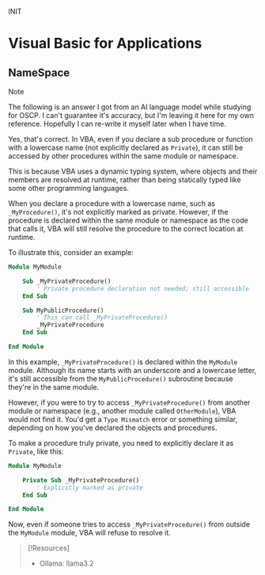 INIT
# Visual Basic for Applications
## NameSpace
> [!Note]
> The following is an answer I got from an AI language model while studying for OSCP. I can't guarantee it's accuracy, but I'm leaving it here for my own reference. Hopefully I can re-write it myself later when I have time.

Yes, that's correct. In VBA, even if you declare a sub procedure or function with a lowercase name (not explicitly declared as `Private`), it can still be accessed by other procedures within the same module or namespace.

This is because VBA uses a dynamic typing system, where objects and their members are resolved at runtime, rather than being statically typed like some other programming languages.

When you declare a procedure with a lowercase name, such as `_MyProcedure()`, it's not explicitly marked as private. However, if the procedure is declared within the same module or namespace as the code that calls it, VBA will still resolve the
procedure to the correct location at runtime.

To illustrate this, consider an example:
```vb
Module MyModule

    Sub _MyPrivateProcedure()
        ' Private procedure declaration not needed; still accessible
    End Sub

    Sub MyPublicProcedure()
        ' This can call _MyPrivateProcedure()
        _MyPrivateProcedure
    End Sub

End Module
```
In this example, `_MyPrivateProcedure()` is declared within the `MyModule` module. Although its name starts with an underscore and a lowercase letter, it's still accessible from the `MyPublicProcedure()` subroutine because they're in the same module.

However, if you were to try to access `_MyPrivateProcedure()` from another module or namespace (e.g., another module called `OtherModule`), VBA would not find it. You'd get a `Type Mismatch` error or something similar, depending on how you've declared the objects and procedures.

To make a procedure truly private, you need to explicitly declare it as `Private`, like this:
```vb
Module MyModule

    Private Sub _MyPrivateProcedure()
        ' Explicitly marked as private
    End Sub

End Module
```
Now, even if someone tries to access `_MyPrivateProcedure()` from outside the `MyModule` module, VBA will refuse to resolve it.

> [!Resources]
> - Ollama: llama3.2